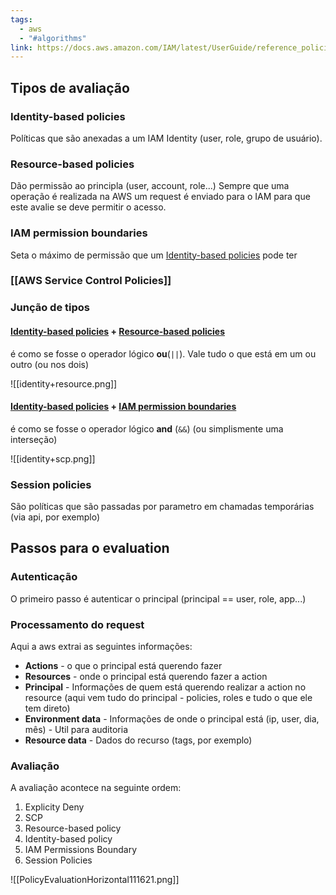 ```yaml
---
tags:
  - aws
  - "#algorithms"
link: https://docs.aws.amazon.com/IAM/latest/UserGuide/reference_policies_evaluation-logic.html
---
```

## Tipos de avaliação

### Identity-based policies
Políticas que são anexadas a um IAM Identity (user, role, grupo de usuário).

### Resource-based policies
Dão permissão ao principla (user, account, role...)
Sempre que uma operação é realizada na AWS um request é enviado para o IAM  para que este avalie se deve permitir o acesso.

### IAM permission boundaries
Seta o máximo de permissão que um [Identity-based policies](#identity-based-policies) pode ter

### [[AWS Service Control Policies]] 

### Junção de tipos

#### [Identity-based policies](#identity-based-policies) + [Resource-based policies](#resource-based-policies)

é como se fosse o operador lógico **ou**(`||`). Vale tudo o que está em um ou outro (ou nos dois)

![[identity+resource.png]]

#### [Identity-based policies](#identity-based-policies) + [IAM permission boundaries](#iam-permission-boundaries)

é como se fosse o operador lógico **and** (`&&`) (ou simplismente uma interseção)

![[identity+scp.png]]
### Session policies
São políticas que são passadas por parametro em chamadas temporárias (via api, por exemplo)

## Passos para o evaluation

### Autenticação
O primeiro passo é autenticar o principal (principal == user, role, app...)

### Processamento do request
Aqui a aws extrai as seguintes informações:

- **Actions** - o que o principal está querendo fazer
- **Resources** - onde o principal está querendo fazer a action
- **Principal** - Informações de quem está querendo realizar a action no resource (aqui vem tudo do principal - policies, roles e tudo o que ele tem direto)
- **Environment data** - Informações de onde o principal está (ip, user, dia, mês) - Util para auditoria
- **Resource data** - Dados do recurso (tags, por exemplo)

### Avaliação

A avaliação acontece na seguinte ordem:

1. Explicity Deny
2. SCP
3. Resource-based policy
4. Identity-based policy
5. IAM Permissions Boundary
6. Session Policies

![[PolicyEvaluationHorizontal111621.png]]